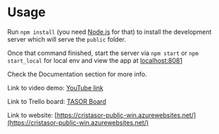# Usage
Run `npm install` (you need [Node.js](https://nodejs.org) for that) to install the development server which will serve the `public` folder.

Once that command finished, start the server via `npm start` or `npm start_local` for local env and view the app at [localhost:8081](http://localhost:8081)

Check the Documentation section for more info.

Link to video demo: [YouTube link](https://youtu.be/bJLvOKKWX50)

Link to Trello board: [TASOR Board](https://trello.com/b/trkEa8pN/staw-tasor)

Link to website: [https://cristasor-public-win.azurewebsites.net/](https://cristasor-public-win.azurewebsites.net/)

